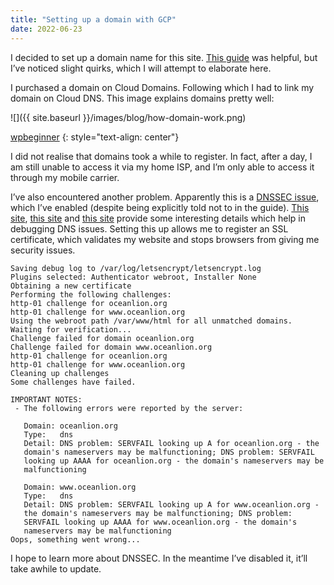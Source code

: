 ```yaml
---
title: "Setting up a domain with GCP"
date: 2022-06-23
---
```


I decided to set up a domain name for this site. [This guide](https://cloud.google.com/dns/docs/tutorials/create-domain-tutorial) was helpful, but I’ve noticed slight quirks, which I will attempt to elaborate here.

I purchased a domain on Cloud Domains. Following which I had to link my domain on Cloud DNS. This image explains domains pretty well:

![]({{ site.baseurl }}/images/blog/how-domain-work.png)

[wpbeginner](https://www.wpbeginner.com/beginners-guide/beginners-guide-what-is-a-domain-name-and-how-do-domains-work/)
{: style="text-align: center"}

I did not realise that domains took a while to register. In fact, after a day, I am still unable to access it via my home ISP, and I’m only able to access it through my mobile carrier.

I’ve also encountered another problem. Apparently this is a [DNSSEC issue](https://community.letsencrypt.org/t/dns-problem-servfail-looking-up-a-for-mysite-the-domains-nameservers-may-be-malfunctioning-renew-cert/132575), which I’ve enabled (despite being explicitly told not to in the guide). [This site](https://check-your-website.server-daten.de/?q=oceanlion.org), [this site](https://dnsviz.net/d/oceanlion.org/dnssec/) and [this site](https://letsdebug.net/oceanlion.org/1088163) provide some interesting details which help in debugging DNS issues. Setting this up allows me to register an SSL certificate, which validates my website and stops browsers from giving me security issues.

```shell
Saving debug log to /var/log/letsencrypt/letsencrypt.log
Plugins selected: Authenticator webroot, Installer None
Obtaining a new certificate
Performing the following challenges:
http-01 challenge for oceanlion.org
http-01 challenge for www.oceanlion.org
Using the webroot path /var/www/html for all unmatched domains.
Waiting for verification...
Challenge failed for domain oceanlion.org
Challenge failed for domain www.oceanlion.org
http-01 challenge for oceanlion.org
http-01 challenge for www.oceanlion.org
Cleaning up challenges
Some challenges have failed.

IMPORTANT NOTES:
 - The following errors were reported by the server:

   Domain: oceanlion.org
   Type:   dns
   Detail: DNS problem: SERVFAIL looking up A for oceanlion.org - the
   domain's nameservers may be malfunctioning; DNS problem: SERVFAIL
   looking up AAAA for oceanlion.org - the domain's nameservers may be
   malfunctioning

   Domain: www.oceanlion.org
   Type:   dns
   Detail: DNS problem: SERVFAIL looking up A for www.oceanlion.org -
   the domain's nameservers may be malfunctioning; DNS problem:
   SERVFAIL looking up AAAA for www.oceanlion.org - the domain's
   nameservers may be malfunctioning
Oops, something went wrong...
```

I hope to learn more about DNSSEC. In the meantime I’ve disabled it, it’ll take awhile to update.
